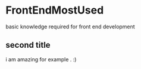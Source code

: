 # FrontEndMostUsed
  basic knowledge required for front end development 

 ## second title 

  i am amazing for example . :)